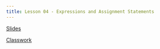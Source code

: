 ```yaml
---
title: Lesson 04 - Expressions and Assignment Statements
---
```


[Slides](https://github.com/novillo-cs/apcsa_material/blob/main/lessons/04_expressions_assignment_statement.pdf)

[Classwork](https://novillo-cs.github.io/apcsa/classwork/03_cw_expressions/)
